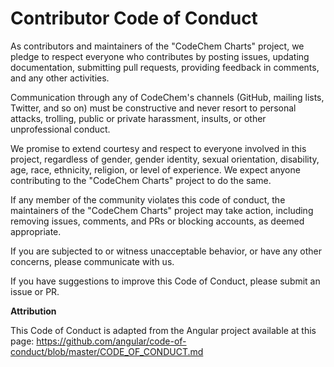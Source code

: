 # Contributor Code of Conduct

As contributors and maintainers of the "CodeChem Charts" project, we pledge to respect everyone who contributes by posting issues, updating documentation, submitting pull requests, providing feedback in comments, and any other activities.

Communication through any of CodeChem's channels (GitHub, mailing lists, Twitter, and so on) must be constructive and never resort to personal attacks, trolling, public or private harassment, insults, or other unprofessional conduct.

We promise to extend courtesy and respect to everyone involved in this project, regardless of gender, gender identity, sexual orientation, disability, age, race, ethnicity, religion, or level of experience. We expect anyone contributing to the "CodeChem Charts" project to do the same.

If any member of the community violates this code of conduct, the maintainers of the "CodeChem Charts" project may take action, including removing issues, comments, and PRs or blocking accounts, as deemed appropriate.

If you are subjected to or witness unacceptable behavior, or have any other concerns, please communicate with us.

If you have suggestions to improve this Code of Conduct, please submit an issue or PR.

**Attribution**

This Code of Conduct is adapted from the Angular project available at this page: <https://github.com/angular/code-of-conduct/blob/master/CODE_OF_CONDUCT.md>
